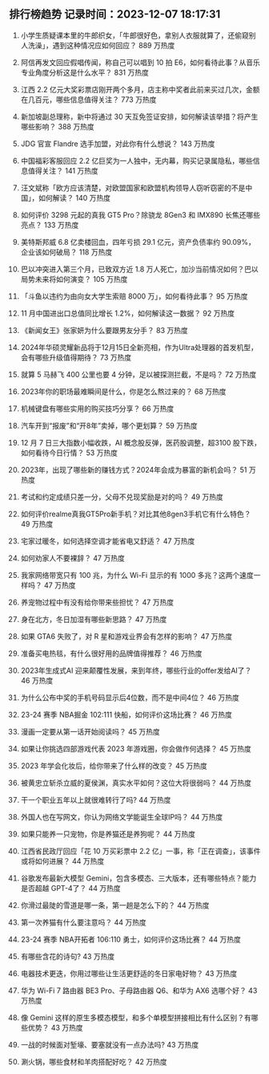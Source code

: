 
## 排行榜趋势 记录时间：2023-12-07 18:17:31
  
  1. 小学生质疑课本里的牛郎织女，「牛郎很好色，拿别人衣服就算了，还偷窥别人洗澡」，遇到这种情况应如何回应？ 889 万热度
    
  2. 阿信再发文回应假唱传闻，称自己可以唱到 10 拍 E6，如何看待此事？从音乐专业角度分析这是什么水平？ 831 万热度
    
  3. 江西 2.2 亿元大奖彩票店刚开两个多月，店主称中奖者此前来买过几次，金额在几百元，哪些信息值得关注？ 773 万热度
    
  4. 新加坡副总理称，新中将通过 30 天互免签证安排，如何解读该举措？将产生哪些影响？ 388 万热度
    
  5. JDG 官宣 Flandre 选手加盟，对此你有什么想说？ 143 万热度
    
  6. 中国福彩客服回应 2.2 亿巨奖为一人独中，无内幕，购买记录属隐私，哪些信息值得关注？ 141 万热度
    
  7. 汪文斌称「欧方应该清楚，对欧盟国家和欧盟机构领导人窃听窃密的不是中国」，如何解读？ 140 万热度
    
  8. 如何评价 3298 元起的真我 GT5 Pro？除骁龙 8Gen3 和 IMX890 长焦还哪些亮点？ 133 万热度
    
  9. 美特斯邦威 6.8 亿卖楼回血，四年亏损 29.1 亿元，资产负债率约 90.09%，企业该如何破局？ 118 万热度
    
  10. 巴以冲突进入第三个月，已致双方近 1.8 万人死亡，加沙当前情况如何？巴以局势未来将如何演变？ 105 万热度
    
  11. 「斗鱼以违约为由向女大学生索赔 8000 万」，如何看待此事？ 95 万热度
    
  12. 11 月中国进出口总值同比增长 1.2%，如何解读这一数据？ 92 万热度
    
  13. 《新闻女王》张家妍为什么要跟男友分手？ 83 万热度
    
  14. 2024年华硕灵耀新品将于12月15日全新亮相，作为Ultra处理器的首发机型，会有哪些升级值得期待？ 73 万热度
    
  15. 就算 5 马赫飞 400 公里也要 4 分钟，足以被探测拦截，不是吗？ 72 万热度
    
  16. 2023年你的职场最难瞬间是什么，你是怎么熬过来的？ 68 万热度
    
  17. 机械键盘有哪些实用的购买技巧分享？ 66 万热度
    
  18. 汽车开到“报废”和“开8年”卖掉，哪个更划算？ 59 万热度
    
  19. 12 月 7 日三大指数小幅收跌，AI 概念股反弹，医药股调整，超3100 股下跌，如何看待今日行情？ 53 万热度
    
  20. 2023年，出现了哪些新的赚钱方式？2024年会成为暴富的新机会吗？ 51 万热度
    
  21. 考试和约定成绩只差一分，父母不兑现奖励是对的吗？ 49 万热度
    
  22. 如何评价realme真我GT5Pro新手机？对比其他8gen3手机它有什么特色？ 49 万热度
    
  23. 宅家过暖冬，如何选择空调才能省电又舒适？ 47 万热度
    
  24. 如何劝家人不要裸辞？ 47 万热度
    
  25. 我家网络带宽只有 100 兆，为什么 Wi-Fi 显示的有 1000 多兆？这两个速度一样吗？ 47 万热度
    
  26. 养宠物过程中有没有给你带来些担忧？ 47 万热度
    
  27. 身在北方，冬日加湿有哪些新思路？ 47 万热度
    
  28. 如果 GTA6 失败了，对 R 星和游戏业界会有怎样的影响？ 47 万热度
    
  29. 准备买电热毯，有什么很好用的品牌值得推荐？ 46 万热度
    
  30. 2023年生成式AI 迎来颠覆性发展，来到年终，哪些行业的offer发给AI了？ 46 万热度
    
  31. 为什么公布中奖的手机号码显示后4位数，而不是中间4位？ 46 万热度
    
  32. 23-24 赛季 NBA掘金 102:111 快船，如何评价这场比赛？ 46 万热度
    
  33. 漫画一定要从第一话开始阅读吗？ 45 万热度
    
  34. 如果让你挑选四部游戏代表 2023 年游戏圈，你会做作何选择？ 45 万热度
    
  35. 2023 年学会化妆后，给你带来了什么样的改变？ 45 万热度
    
  36. 被黄忠立斩杀立威的夏侯渊，真实水平如何？这位大将很弱吗？ 44 万热度
    
  37. 干一个职业五年以上就很难转行了吗? 44 万热度
    
  38. 外国人也在写网文，你认为网络文学能诞生全球IP吗？ 44 万热度
    
  39. 如果只能养一只宠物，你是养猫还是养狗呢？ 44 万热度
    
  40. 江西省民政厅回应「花 10 万买彩票中 2.2 亿」一事，称「正在调查」，该事件或将如何进展？ 44 万热度
    
  41. 谷歌发布最新大模型 Gemini，包含多模态、三大版本，还有哪些特点？能力是否超越 GPT-4了？ 44 万热度
    
  42. 你滑过最陡的雪道是哪一条，第一趟是怎么下的？ 44 万热度
    
  43. 第一次养猫有什么要注意吗？ 44 万热度
    
  44. 23-24 赛季 NBA开拓者 106:110 勇士，如何评价这场比赛？ 44 万热度
    
  45. 有哪些含花的诗句? 43 万热度
    
  46. 电器技术更迭，你用过哪些让生活更舒适的冬日家电好物？ 43 万热度
    
  47. 华为 Wi-Fi 7 路由器 BE3 Pro、子母路由器 Q6、和华为 AX6 选哪个好？ 43 万热度
    
  48. 像 Gemini 这样的原生多模态模型，和多个单模型拼接相比有什么区别？有哪些优势？ 43 万热度
    
  49. 一战的时候面对堑壕、要塞就没有一点办法吗? 43 万热度
    
  50. 涮火锅，哪些食材和羊肉搭配好吃？ 42 万热度
    